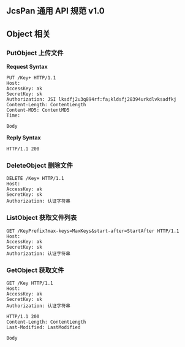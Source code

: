 ## JcsPan 通用 API 规范 v1.0

## Object 相关

### PutObject 上传文件

**Request Syntax**

```
PUT /Key+ HTTP/1.1
Host: 
AccessKey: ak
SecretKey: sk
Authorization: JSI lksdfj2u3q894rf:fa;kldsfj28394urkdlvksadfkj
Content-Length: ContentLength
Content-MD5: ContentMD5
Time: 

Body
```
**Reply Syntax**

```http request
HTTP/1.1 200
```

### DeleteObject 删除文件

```
DELETE /Key+ HTTP/1.1
Host: 
AccessKey: ak
SecretKey: sk
Authorization: 认证字符串
```

### ListObject 获取文件列表

```
GET /KeyPrefix?max-keys=MaxKeys&start-after=StartAfter HTTP/1.1
Host: 
AccessKey: ak
SecretKey: sk
Authorization: 认证字符串
```

### GetObject 获取文件

```
GET /Key HTTP/1.1 
Host: 
AccessKey: ak
SecretKey: sk
Authorization: 认证字符串
```

```http request
HTTP/1.1 200
Content-Length: ContentLength
Last-Modified: LastModified

Body
```
